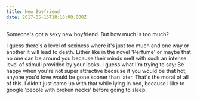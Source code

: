 ```yaml
---
title: New Boyfriend
date: 2017-05-15T18:16:00.000Z
---
```


Someone's got a sexy new boyfriend. But how much is too much?

<section class="hidden" aria-description="Hidden text" tabindex="0">
I guess there's a level of sexiness where it's just too much and one way or another it will lead to death. Either like in the novel 'Perfume' or maybe that no one can be around you because their minds melt with such an intense level of stimuli provided by your looks. I guess what I'm trying to say: Be happy when you're not super attractive because if you would be that hot, anyone you'd love would be gone sooner than later. That's the moral of all of this. I didn't just came up with that while lying in bed, because I like to google 'people with broken necks' before going to sleep.
</section>